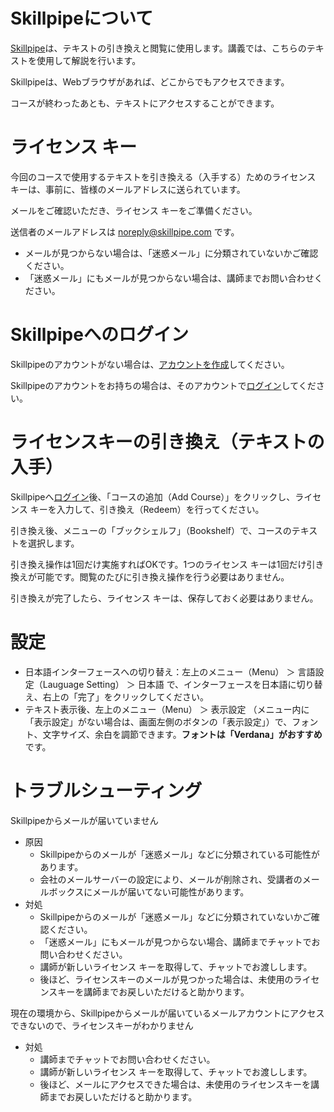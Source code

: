 # Skillpipeについて

[Skillpipe](https://www.skillpipe.com/)は、テキストの引き換えと閲覧に使用します。講義では、こちらのテキストを使用して解説を行います。

Skillpipeは、Webブラウザがあれば、どこからでもアクセスできます。

コースが終わったあとも、テキストにアクセスすることができます。

# ライセンス キー

今回のコースで使用するテキストを引き換える（入手する）ためのライセンス キーは、事前に、皆様のメールアドレスに送られています。

メールをご確認いただき、ライセンス キーをご準備ください。

送信者のメールアドレスは noreply@skillpipe.com です。

- メールが見つからない場合は、「迷惑メール」に分類されていないかご確認ください。
- 「迷惑メール」にもメールが見つからない場合は、講師までお問い合わせください。

# Skillpipeへのログイン

Skillpipeのアカウントがない場合は、[アカウントを作成](https://www.skillpipe.com/#/account/registration)してください。

Skillpipeのアカウントをお持ちの場合は、そのアカウントで[ログイン](https://www.skillpipe.com/#/account/login)してください。

# ライセンスキーの引き換え（テキストの入手）

Skillpipeへ[ログイン](https://www.skillpipe.com/#/account/login)後、「コースの追加（Add Course）」をクリックし、ライセンス キーを入力して、引き換え（Redeem）を行ってください。

引き換え後、メニューの「ブックシェルフ」（Bookshelf）で、コースのテキストを選択します。

引き換え操作は1回だけ実施すればOKです。1つのライセンス キーは1回だけ引き換えが可能です。閲覧のたびに引き換え操作を行う必要はありません。

引き換えが完了したら、ライセンス キーは、保存しておく必要はありません。

# 設定

- 日本語インターフェースへの切り替え：左上のメニュー（Menu） ＞ 言語設定（Lauguage Setting） ＞ 日本語 で、インターフェースを日本語に切り替え、右上の「完了」をクリックしてください。
- テキスト表示後、左上のメニュー（Menu） ＞ 表示設定 （メニュー内に「表示設定」がない場合は、画面左側のボタンの「表示設定」）で、フォント、文字サイズ、余白を調節できます。**フォントは「Verdana」がおすすめ**です。

# トラブルシューティング

Skillpipeからメールが届いていません

- 原因
  - Skillpipeからのメールが「迷惑メール」などに分類されている可能性があります。
  - 会社のメールサーバーの設定により、メールが削除され、受講者のメールボックスにメールが届いてない可能性があります。
- 対処
  - Skillpipeからのメールが「迷惑メール」などに分類されていないかご確認ください。
  - 「迷惑メール」にもメールが見つからない場合、講師までチャットでお問い合わせください。
  - 講師が新しいライセンス キーを取得して、チャットでお渡しします。
  - 後ほど、ライセンスキーのメールが見つかった場合は、未使用のライセンスキーを講師までお戻しいただけると助かります。

現在の環境から、Skillpipeからメールが届いているメールアカウントにアクセスできないので、ライセンスキーがわかりません

- 対処
  - 講師までチャットでお問い合わせください。
  - 講師が新しいライセンス キーを取得して、チャットでお渡しします。
  - 後ほど、メールにアクセスできた場合は、未使用のライセンスキーを講師までお戻しいただけると助かります。

